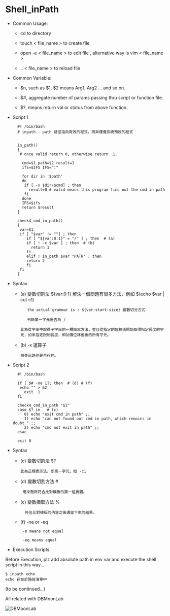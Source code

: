 # Shell_inPath

* Common Usage:

     * cd to directory
  
     * touch < file_name > to create file
     
     * open -e < file_name > to edit file , alternative way is vim < file_name >
     
     * .. < file_name > to reload file
     
* Common Variable:

     * $n, such as $1, $2 means Arg1, Arg2 ... and so on.
     
     * $#, aggregate number of params passing thru script or function file.
     
     * $?, means return val or status from above function.

* Script 1

	    #! /bin/bash
	    # inpath-- path 路徑指向有效的程式，而非僅僅系統預設的程式


		in_path()
		{	
		 # once valid return 0, otherwise return  1. 

		  cmd=$1 path=$2 result=1
		  ifs=$IFS IFS=":"

		  for dir in '$path'
		  do
		   if [ -x $dir/$cmd] ; then
		     result=0 # valid means this program find out the cmd in path
		   fi
		  done
		  IFS=$ifs
		  return $result
		}

		check4_cmd_in_path()
		{
		 var=$1
		 if [ "$var" != ""] ; then
		    if [ "${var:0:1}" = "/" ] ; then  # (a)
			if [ ! -x $var ] ; then  # (b)
			  return 1
			fi
		    elif ! in_path $var "PATH" ; then
			return 2
		    fi
		 fi
		}

* Syntax

   * (a) 變數切割法 ${var:0:1} 解決一個問題有很多方法，例如 $(echo $var | cut c1)

		    the actual grammar is : ${var:start:size} 變數切分方式

		    判斷第一字元是否為 /

	     此為從字串中取得子字串的一種簡寫方法，並且從指定的位移值開始取得指定長度的字元，如未指定限制長度，即回傳位移值後的所有字元。

  * (b) -x 運算子

        檢查此路徑是否存在。

* Script 2

		#! /bin/bash

		if [ $# -ne 1]; then  # (d) # (f)
		 echo "" > &2
		   exit  1
		fi

		check4_cmd_in_path "$1"
		case $? in   # (c)
		   0) echo "exit cmd in path" ;;
		   1) echo "can not found out cmd in path, which remains in doubt." ;;
		   2) echo "cmd not exit in path" ;;
		esac

		exit 0
	
* Syntax

  * (c) 變數切割法 $? 

        此為正規表示法，即第一字元，如 -c1

  * (d) 變數切割方法 #

         用來刪除符合比對模板的第一組實體。

  * (e) 變數擷取方法 %

          符合比對模板的內容之後遺留下來的結果。
   
  * (f) -ne or -eq
  
	     -n means not equal

	     -eq means equal

* Execution Scripts

Before Execution, plz add absolute path in env var
and execute the shell script in this way...

	$ inpath echo
	echo 存在於路徑清單中

(to be continued...)

All related with DBMoonLab

![DBMoonLab](https://scontent.ftpe8-4.fna.fbcdn.net/v/t1.0-9/98203909_119976096373700_7204052016853680128_n.png?_nc_cat=102&_nc_sid=8024bb&_nc_ohc=Er7KIbqCSf4AX9Gc2Jd&_nc_ht=scontent.ftpe8-4.fna&oh=c74e21010fe975540a9ddb1981f002f1&oe=5EE8C2D0)
